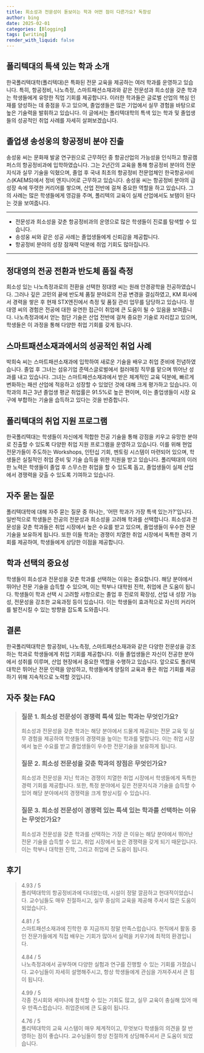```yaml
---
title: 희소성과 전문성이 돋보이는 학과 어떤 점이 다른가요? 독창성
author: bing
date: 2025-02-01
categories: [Blogging]
tags: [writing]
render_with_liquid: false
---
```

<h2 id='폴리텍대-학과-소개'>폴리텍대의 특색 있는 학과 소개</h2>

<p>한국폴리텍대학(폴리텍대)은 특화된 전문 교육을 제공하는 여러 학과를 운영하고 있습니다. 특히, 항공정비, 나노측정, 스마트패션소재과와 같은 전문성과 희소성을 갖춘 학과는 학생들에게 유망한 직업 기회를 제공합니다. 이러한 학과들은 글로벌 산업의 핵심 인재를 양성하는 데 중점을 두고 있으며, 졸업생들은 많은 기업에서 실무 경험을 바탕으로 높은 기술력을 발휘하고 있습니다. 이 글에서는 폴리텍대학의 특색 있는 학과 및 졸업생들의 성공적인 취업 사례를 자세히 살펴보겠습니다.</p>

<h2 id='취업-사례-1'>졸업생 송성웅의 항공정비 분야 진출</h2>

<p>송성웅 씨는 문화재 발굴 연구원으로 근무하던 중 항공산업의 가능성을 인식하고 항공캠퍼스의 항공정비과에 입학하였습니다. 그는 2년간의 교육을 통해 항공정비 분야의 전문 지식과 실무 기술을 익혔으며, 졸업 후 국내 최초의 항공정비 전문업체인 한국항공서비스(KAEMS)에서 정비 엔지니어로 근무하고 있습니다. 송성웅 씨는 항공정비 분야의 급성장 속에 뚜렷한 커리어를 쌓으며, 산업 전반에 걸쳐 중요한 역할을 하고 있습니다. 그의 사례는 많은 학생들에게 영감을 주며, 폴리텍의 교육이 실제 산업에서도 보탬이 된다는 것을 보여줍니다.</p>

<hr />

<ul>
    <li>전문성과 희소성을 갖춘 항공정비과의 운영으로 많은 학생들이 진로를 탐색할 수 있습니다.</li>
    <li>송성웅 씨와 같은 성공 사례는 졸업생들에게 신뢰감을 제공합니다.</li>
    <li>항공정비 분야의 성장 잠재력 덕분에 취업 기회도 많아집니다.</li>
</ul>

<hr />

<h2 id='취업-사례-2'>정대영의 전공 전환과 반도체 품질 측정</h2>

<p>희소성 있는 나노측정과로의 전환을 선택한 정대영 씨는 원래 안경광학을 전공하였습니다. 그러나 깊은 고민의 끝에 반도체 품질 분야로의 전공 변경을 결심하였고, KM 회사에서 경력을 쌓은 후 현재 STX엔진에서 측정 및 품질 관리 업무를 담당하고 있습니다. 정대영 씨의 경험은 전공에 대한 유연한 접근이 취업에 큰 도움이 될 수 있음을 보여줍니다. 나노측정과에서 얻는 첨단 기술은 산업 전반에 걸쳐 중요한 기술로 자리잡고 있으며, 학생들은 이 과정을 통해 다양한 취업 기회를 갖게 됩니다.</p>

<h2 id='스마트패션소재과-취업-사례'>스마트패션소재과에서의 성공적인 취업 사례</h2>

<p>박희숙 씨는 스마트패션소재과에 입학하여 새로운 기술을 배우고 취업 준비에 전념하였습니다. 졸업 후 그녀는 섬유기업 준텍스글로벌에서 컬러매칭 직무를 맡으며 뛰어난 성과를 내고 있습니다. 그녀는 스마트패션소재과에서 받은 체계적인 교육 덕분에, 빠르게 변화하는 패션 산업에 적응하고 성장할 수 있었던 것에 대해 크게 평가하고 있습니다. 이 학과의 최근 3년 졸업생 평균 취업률은 91.5%로 높은 편이며, 이는 졸업생들이 시장 요구에 부합하는 기술을 습득하고 있다는 것을 반증합니다.</p>

<h2 id='폴리텍대-취업-지원-프로그램'>폴리텍대의 취업 지원 프로그램</h2>

<p>한국폴리텍대는 학생들이 자신에게 적합한 전공 기술을 통해 강점을 키우고 유망한 분야로 진출할 수 있도록 다양한 취업 지원 프로그램을 운영하고 있습니다. 이를 위해 현업 전문가들이 주도하는 Workshops, 인턴십 기회, 멘토링 시스템이 마련되어 있으며, 학생들은 실질적인 취업 준비 및 기술 습득을 위한 지원을 받고 있습니다. 폴리텍대의 이러한 노력은 학생들이 졸업 후 스무스한 취업을 할 수 있도록 돕고, 졸업생들이 실제 산업에서 경쟁력을 갖출 수 있도록 기여하고 있습니다.</p>

<h2 id='자주-묻는-질문'>자주 묻는 질문</h2>

<p>폴리텍대학에 대해 자주 묻는 질문 중 하나는, '어떤 학과가 가장 특색 있는가?'입니다. 일반적으로 학생들은 전공의 전문성과 희소성을 고려해 학과를 선택합니다. 희소성과 전문성을 갖춘 학과들은 취업 시장에서 높은 수요를 받고 있으며, 졸업생들이 우수한 전문 기술을 보유하게 됩니다. 또한 이들 학과는 경쟁이 치열한 취업 시장에서 독특한 경력 기회를 제공하여, 학생들에게 상당한 이점을 제공합니다.</p>

<h2 id='학과-선택의-중요성'>학과 선택의 중요성</h2>

<p>학생들이 희소성과 전문성을 갖춘 학과를 선택하는 이유는 중요합니다. 해당 분야에서 뛰어난 전문 기술을 습득할 수 있으며, 이는 학부나 대학원 진학, 취업에 큰 도움이 됩니다. 학생들이 학과 선택 시 고려할 사항으로는 졸업 후 진로의 확장성, 산업 내 성장 가능성, 전문성을 강조한 교육과정 등이 있습니다. 이는 학생들이 효과적으로 자신의 커리어를 발전시킬 수 있는 방향을 잡도록 도와줍니다.</p>

<h2 id='결론'>결론</h2>

<p>한국폴리텍대학은 항공정비, 나노측정, 스마트패션소재과와 같은 다양한 전문성을 강조하는 학과로 학생들에게 취업 기회를 제공합니다. 이들 졸업생들은 자신이 전공한 분야에서 성취를 이루며, 산업 현장에서 중요한 역할을 수행하고 있습니다. 앞으로도 폴리텍대학은 뛰어난 전문 인력을 양성하고, 학생들에게 양질의 교육과 좋은 취업 기회를 제공하기 위해 지속적으로 노력할 것입니다.</p>
<h2 id='자주_찾는_FAQ'>자주 찾는 FAQ</h2>
<div itemscope="" itemtype="https://schema.org/FAQPage"> 
<blockquote> 
<div itemscope="" itemprop="mainEntity" itemtype="https://schema.org/Question"> 
<h3 itemprop="name">질문 1. 희소성 전문성이 경쟁력 특색 있는 학과는 무엇인가요?</h3> 
<div itemscope="" itemprop="acceptedAnswer" itemtype="https://schema.org/Answer"> 
<span itemprop="text"> 
<p>희소성과 전문성을 갖춘 학과는 해당 분야에서 드물게 제공되는 전문 교육 및 실무 경험을 제공하여 학생들의 경쟁력을 높이는 학과를 말합니다. 이는 취업 시장에서 높은 수요를 받고 졸업생들이 우수한 전문기술을 보유하게 됩니다.</p> 
</span> 
</div> 
</div> 

<div itemscope="" itemprop="mainEntity" itemtype="https://schema.org/Question"> 
<h3 itemprop="name">질문 2. 희소성 전문성을 갖춘 학과의 장점은 무엇인가요?</h3> 
<div itemscope="" itemprop="acceptedAnswer" itemtype="https://schema.org/Answer"> 
<span itemprop="text"> 
<p>희소성과 전문성을 지닌 학과는 경쟁이 치열한 취업 시장에서 학생들에게 독특한 경력 기회를 제공합니다. 또한, 특정 분야에서 깊은 전문지식과 기술을 습득할 수 있어 해당 분야에서의 경쟁력을 크게 향상시킬 수 있습니다.</p> 
</span> 
</div> 
</div> 

<div itemscope="" itemprop="mainEntity" itemtype="https://schema.org/Question"> 
<h3 itemprop="name">질문 3. 희소성 전문성이 경쟁력 있는 특색 있는 학과를 선택하는 이유는 무엇인가요?</h3> 
<div itemscope="" itemprop="acceptedAnswer" itemtype="https://schema.org/Answer"> 
<span itemprop="text"> 
<p>희소성과 전문성을 갖춘 학과를 선택하는 가장 큰 이유는 해당 분야에서 뛰어난 전문 기술을 습득할 수 있고, 취업 시장에서 높은 경쟁력을 갖게 되기 때문입니다. 이는 학부나 대학원 진학, 그리고 취업에 큰 도움이 됩니다.</p> 
</span> 
</div> 
</div> 
</blockquote> 
</div>
<h2 id='후기'>후기</h2>
<div itemscope itemtype="https://schema.org/Product">
  <blockquote>
  <div itemprop="review" itemscope itemtype="https://schema.org/Review">
      <div itemprop="reviewRating" itemscope itemtype="https://schema.org/Rating"> <span itemprop="ratingValue">4.93</span> / <span itemprop="bestRating">5</span> </div>
      <span itemprop="reviewBody">폴리텍대학의 항공정비과에 다녀왔는데, 시설이 정말 깔끔하고 현대적이었습니다. 교수님들도 매우 친절하시고, 실무 중심의 교육을 제공해 주셔서 많은 도움이 되었습니다.</span>
  </div>
  <br>
  <div itemprop="review" itemscope itemtype="https://schema.org/Review">
      <div itemprop="reviewRating" itemscope itemtype="https://schema.org/Rating"> <span itemprop="ratingValue">4.81</span> / <span itemprop="bestRating">5</span> </div>
      <span itemprop="reviewBody">스마트패션소재과에 진학한 후 지금까지 정말 만족스럽습니다. 현직에서 활동 중인 전문가들에게 직접 배우는 기회가 많아서 실력을 키우기에 최적의 환경입니다.</span>
  </div>
  <br>
  <div itemprop="review" itemscope itemtype="https://schema.org/Review">
      <div itemprop="reviewRating" itemscope itemtype="https://schema.org/Rating"> <span itemprop="ratingValue">4.84</span> / <span itemprop="bestRating">5</span> </div>
      <span itemprop="reviewBody">나노측정과에서 공부하며 다양한 실험과 연구를 진행할 수 있는 기회를 가졌습니다. 교수님들이 자세히 설명해주시고, 항상 학생들에게 관심을 가져주셔서 큰 힘이 됩니다.</span>
  </div>
  <br>
  <div itemprop="review" itemscope itemtype="https://schema.org/Review">
      <div itemprop="reviewRating" itemscope itemtype="https://schema.org/Rating"> <span itemprop="ratingValue">4.99</span> / <span itemprop="bestRating">5</span> </div>
      <span itemprop="reviewBody">각종 전시회와 세미나에 참석할 수 있는 기회도 많고, 실무 교육이 충실해 있어 매우 만족스럽습니다. 취업준비에 큰 도움이 됩니다.</span>
  </div>
  <br>
  <div itemprop="review" itemscope itemtype="https://schema.org/Review">
      <div itemprop="reviewRating" itemscope itemtype="https://schema.org/Rating"> <span itemprop="ratingValue">4.76</span> / <span itemprop="bestRating">5</span> </div>
      <span itemprop="reviewBody">폴리텍대학의 교육 시스템이 매우 체계적이고, 무엇보다 학생들의 의견을 잘 반영하는 점이 좋습니다. 교수님들이 항상 친절하게 상담해주셔서 큰 도움이 되었습니다.</span>
  </div>
  </blockquote>
</div>
